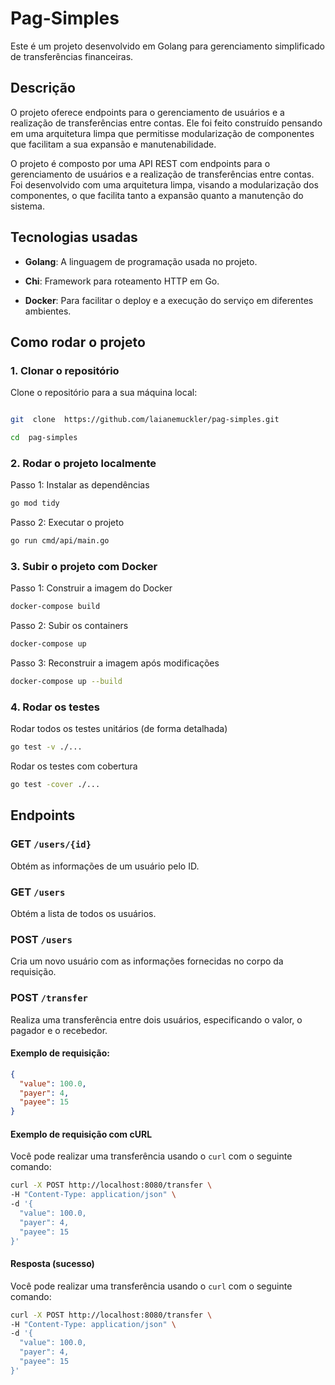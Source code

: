 # Pag-Simples


Este é um projeto desenvolvido em Golang para gerenciamento simplificado de transferências financeiras.


## Descrição

  

O projeto oferece endpoints para o gerenciamento de usuários e a realização de transferências entre contas. Ele foi feito construído pensando em uma arquitetura limpa que permitisse modularização de componentes que facilitam a sua expansão e manutenabilidade.

  

O projeto é composto por uma API REST com endpoints para o gerenciamento de usuários e a realização de transferências entre contas. Foi desenvolvido com uma arquitetura limpa, visando a modularização dos componentes, o que facilita tanto a expansão quanto a manutenção do sistema.

  

## Tecnologias usadas

  

-  **Golang**: A linguagem de programação usada no projeto.

-  **Chi**: Framework para roteamento HTTP em Go.

-  **Docker**: Para facilitar o deploy e a execução do serviço em diferentes ambientes.

  

## Como rodar o projeto

 
### 1. Clonar o repositório

Clone o repositório para a sua máquina local:
```bash

git  clone  https://github.com/laianemuckler/pag-simples.git

cd  pag-simples
```
### 2. Rodar o projeto localmente

Passo 1: Instalar as dependências
```bash
go mod tidy
```
Passo 2: Executar o projeto
```bash
go run cmd/api/main.go
```
### 3. Subir o projeto com Docker

Passo 1: Construir a imagem do Docker
```bash
docker-compose build
```
Passo 2: Subir os containers
```bash
docker-compose up
```
Passo 3: Reconstruir a imagem após modificações
```bash
docker-compose up --build
```
### 4. Rodar os testes

Rodar todos os testes unitários (de forma detalhada)
```bash
go test -v ./...
```
Rodar os testes com cobertura
```bash
go test -cover ./...
```

## Endpoints

### **GET** `/users/{id}` 
Obtém as informações de um usuário pelo ID.

### **GET** `/users` 
Obtém a lista de todos os usuários.

### **POST** `/users` 
Cria um novo usuário com as informações fornecidas no corpo da requisição.


### **POST** `/transfer` 
Realiza uma transferência entre dois usuários, especificando o valor, o pagador e o recebedor.

#### Exemplo de requisição:

```json
{
  "value": 100.0,
  "payer": 4,
  "payee": 15
}
```
#### Exemplo de requisição com cURL

Você pode realizar uma transferência usando o `curl` com o seguinte comando:

```bash
curl -X POST http://localhost:8080/transfer \
-H "Content-Type: application/json" \
-d '{
  "value": 100.0,
  "payer": 4,
  "payee": 15
}'
```

#### Resposta (sucesso)

Você pode realizar uma transferência usando o `curl` com o seguinte comando:

```bash
curl -X POST http://localhost:8080/transfer \
-H "Content-Type: application/json" \
-d '{
  "value": 100.0,
  "payer": 4,
  "payee": 15
}'